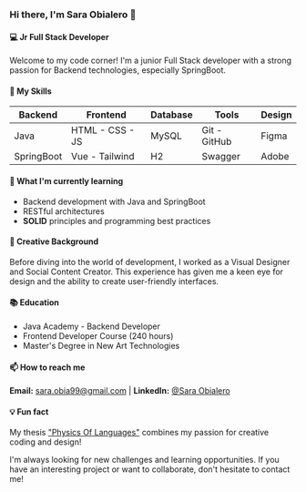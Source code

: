 ### Hi there, I'm Sara Obialero 👋

#### 💻 Jr Full Stack Developer

Welcome to my code corner! I'm a junior Full Stack developer with a strong passion for Backend technologies, especially SpringBoot.

#### 🚀 My Skills

| Backend    | Frontend         | Database | Tools        | Design |
|------------|------------------|----------|--------------|--------|
| Java       | HTML - CSS - JS  | MySQL    | Git - GitHub | Figma  |
| SpringBoot | Vue - Tailwind   | H2       | Swagger      | Adobe  |

#### 🌱 What I'm currently learning
* Backend development with Java and SpringBoot
* RESTful architectures
* **SOLID** principles and programming best practices


#### 🎨 Creative Background
Before diving into the world of development, I worked as a Visual Designer and Social Content Creator. This experience has given me a keen eye for design and the ability to create user-friendly interfaces.

#### 📚 Education
- Java Academy - Backend Developer
- Frontend Developer Course (240 hours)
- Master's Degree in New Art Technologies


#### 📫 How to reach me
**Email:** sara.obia99@gmail.com | **LinkedIn:** [@Sara Obialero](https://www.linkedin.com/in/sara-obialero)

#### 💡 Fun fact
My thesis ["Physics Of Languages"](https://youtu.be/RWGX1qwGPVM?si=cB-uuW6n4bSkYSwu) combines my passion for creative coding and design!

I'm always looking for new challenges and learning opportunities. If you have an interesting project or want to collaborate, don't hesitate to contact me!

